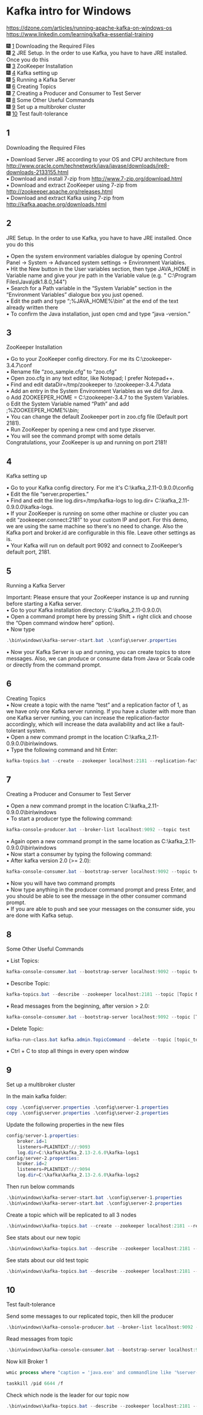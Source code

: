 # Kafka intro for Windows

https://dzone.com/articles/running-apache-kafka-on-windows-os <br />
https://www.linkedin.com/learning/kafka-essential-training <br />

:fireworks: [1](#1) Downloading the Required Files <br />
:fireworks: [2](#2) JRE Setup. In the order to use Kafka, you have to have JRE installed. Once you do this <br />
:fireworks: [3](#3) ZooKeeper Installation <br />
:fireworks: [4](#4) Kafka setting up <br />
:fireworks: [5](#5) Running a Kafka Server <br />
:fireworks: [6](#6) Creating Topics <br />
:fireworks: [7](#7) Creating a Producer and Consumer to Test Server <br />
:fireworks: [8](#8) Some Other Useful Commands <br />
:fireworks: [9](#9) Set up a multibroker cluster <br />
:fireworks: [10](#10) Test fault-tolerance <br />

## 1
Downloading the Required Files <br />

•	Download Server JRE according to your OS and CPU architecture from http://www.oracle.com/technetwork/java/javase/downloads/jre8-downloads-2133155.html <br />
•	Download and install 7-zip from http://www.7-zip.org/download.html <br />
•	Download and extract ZooKeeper using 7-zip from http://zookeeper.apache.org/releases.html <br />
•	Download and extract Kafka using 7-zip from http://kafka.apache.org/downloads.html <br />

## 2
JRE Setup. In the order to use Kafka, you have to have JRE installed. Once you do this <br />

•	Open the system environment variables dialogue by opening Control Panel -> System -> Advanced system settings -> Environment Variables. <br />
•	Hit the New button in the User variables section, then type JAVA_HOME in Variable name and give your jre path in the Variable value (e.g. " C:\Program Files\Java\jdk1.8.0_144") <br />
•	Search for a Path variable in the “System Variable” section in the “Environment Variables” dialogue box you just opened. <br />
•	Edit the path and type “;%JAVA_HOME%\bin” at the end of the text already written there <br />
•	To confirm the Java installation, just open cmd and type “java -version.”  <br />

## 3
ZooKeeper Installation <br />

•	Go to your ZooKeeper config directory. For me its C:\zookeeper-3.4.7\conf <br />
•	Rename file “zoo_sample.cfg” to “zoo.cfg” <br />
•	Open zoo.cfg in any text editor, like Notepad; I prefer Notepad++. <br />
•	Find and edit dataDir=/tmp/zookeeper to :\zookeeper-3.4.7\data   <br />
•	Add an entry in the System Environment Variables as we did for Java. <br />
o	Add ZOOKEEPER_HOME = C:\zookeeper-3.4.7 to the System Variables. <br />
o	Edit the System Variable named “Path” and add ;%ZOOKEEPER_HOME%\bin;  <br />
•	You can change the default Zookeeper port in zoo.cfg file (Default port 2181). <br />
•	Run ZooKeeper by opening a new cmd and type zkserver. <br />
•	You will see the command prompt with some details <br />
Congratulations, your ZooKeeper is up and running on port 2181! <br />

## 4
Kafka setting up <br />

•	Go to your Kafka config directory. For me it's C:\kafka_2.11-0.9.0.0\config <br />
•	Edit the file “server.properties.” <br />
•	Find and edit the line log.dirs=/tmp/kafka-logs to log.dir= C:\kafka_2.11-0.9.0.0\kafka-logs. <br />
•	If your ZooKeeper is running on some other machine or cluster you can edit “zookeeper.connect:2181” to your custom IP and port. For this demo, we are using the same machine so there's no need to change. Also the Kafka port and broker.id are configurable in this file. Leave other settings as is. <br />
•	Your Kafka will run on default port 9092 and connect to ZooKeeper’s default port, 2181. <br />

## 5
Running a Kafka Server <br />

Important: Please ensure that your ZooKeeper instance is up and running before starting a Kafka server. <br />
•	Go to your Kafka installation directory: C:\kafka_2.11-0.9.0.0\ <br />
•	Open a command prompt here by pressing Shift + right click and choose the “Open command window here” option). <br />
•	Now type  <br />

```powershell
.\bin\windows\kafka-server-start.bat .\config\server.properties 
```

•	Now your Kafka Server is up and running, you can create topics to store messages. Also, we can produce or consume data from Java or Scala code or directly from the command prompt. <br />

## 6
Creating Topics <br />
•	Now create a topic with the name “test” and a replication factor of 1, as we have only one Kafka server running. If you have a cluster with more than one Kafka server running, you can increase the replication-factor accordingly, which will increase the data availability and act like a fault-tolerant system. <br />
•	Open a new command prompt in the location C:\kafka_2.11-0.9.0.0\bin\windows. <br />
•	Type the following command and hit Enter: <br />

```powershell
kafka-topics.bat --create --zookeeper localhost:2181 --replication-factor 1 --partitions 1 --topic test
```

## 7
Creating a Producer and Consumer to Test Server <br />

•	Open a new command prompt in the location C:\kafka_2.11-0.9.0.0\bin\windows <br />
•	To start a producer type the following command: <br />

```powershell
kafka-console-producer.bat --broker-list localhost:9092 --topic test
```

•	Again open a new command prompt in the same location as C:\kafka_2.11-0.9.0.0\bin\windows <br />
•	Now start a consumer by typing the following command: <br />
•	After kafka version 2.0 (>= 2.0): <br />

```powershell
kafka-console-consumer.bat --bootstrap-server localhost:9092 --topic test
```

•	Now you will have two command prompts <br />
•	Now type anything in the producer command prompt and press Enter, and you should be able to see the message in the other consumer command prompt. <br />
•	If you are able to push and see your messages on the consumer side, you are done with Kafka setup. <br />

## 8 

Some Other Useful Commands <br />

•	List Topics: <br />

```powershell
kafka-console-consumer.bat --bootstrap-server localhost:9092 --topic test
```

•	Describe Topic: <br />

```powershell
kafka-topics.bat --describe --zookeeper localhost:2181 --topic [Topic Name]
```

•	Read messages from the beginning, after version > 2.0: <br />

```powershell
kafka-console-consumer.bat --bootstrap-server localhost:9092 --topic [Topic Name] --from-beginning
```

•	Delete Topic: <br />

```powershell
kafka-run-class.bat kafka.admin.TopicCommand --delete --topic [topic_to_delete] --zookeeper localhost:2181
```

•	Ctrl + C to stop all things in every open window <br />

## 9
Set up a multibroker cluster <br />

In the main kafka folder: <br />

```powershell
copy .\config\server.properties .\config\server-1.properties
copy .\config\server.properties .\config\server-2.properties
```

Update the following properties in the new files <br />

```powershell
config/server-1.properties:
    broker.id=1
    listeners=PLAINTEXT://:9093
    log.dir=C:\kafka\kafka_2.13-2.6.0\kafka-logs1
config/server-2.properties:
    broker.id=2
    listeners=PLAINTEXT://:9094
    log.dir=C:\kafka\kafka_2.13-2.6.0\kafka-logs2
```

Then run below commands <br />

```powershell
.\bin\windows\kafka-server-start.bat .\config\server-1.properties
.\bin\windows\kafka-server-start.bat .\config\server-2.properties
```

Create a topic which will be replicated to all 3 nodes <br />

```powershell
.\bin\windows\kafka-topics.bat --create --zookeeper localhost:2181 --replication-factor 3 --partitions 1 --topic my-replicated-topic
```

See stats about our new topic <br />
```powershell
.\bin\windows\kafka-topics.bat --describe --zookeeper localhost:2181 --topic my-replicated-topic
```

See stats about our old test topic <br />
```powershell
.\bin\windows\kafka-topics.bat --describe --zookeeper localhost:2181 --topic test
```

## 10

Test fault-tolerance <br />

Send some messages to our replicated topic, then kill the producer <br />
```powershell
.\bin\windows\kafka-console-producer.bat --broker-list localhost:9092 --topic my-replicated-topic
```

Read messages from topic <br />
```powershell
.\bin\windows\kafka-console-consumer.bat --bootstrap-server localhost:9092 --from-beginning --topic my-replicated-topic
```

Now kill Broker 1 <br />
```powershell
wmic process where "caption = 'java.exe' and commandline like '%server-1.properties%'" get processid

taskkill /pid 6644 /f
```

Check which node is the leader for our topic now <br />
```powershell
.\bin\windows\kafka-topics.bat --describe --zookeeper localhost:2181 --topic my-replicated-topic
```







